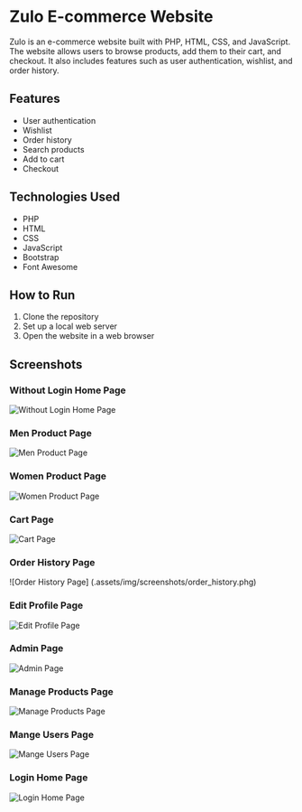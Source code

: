 # Zulo E-commerce Website

Zulo is an e-commerce website built with PHP, HTML, CSS, and JavaScript. The website allows users to browse products, add them to their cart, and checkout. It also includes features such as user authentication, wishlist, and order history.

## Features

- User authentication
- Wishlist
- Order history
- Search products
- Add to cart
- Checkout

## Technologies Used

- PHP
- HTML
- CSS
- JavaScript
- Bootstrap
- Font Awesome

## How to Run

1. Clone the repository
2. Set up a local web server
3. Open the website in a web browser

## Screenshots

### Without Login Home Page

![Without Login Home Page](./assets/img/screenshots/home.png)

### Men Product Page

![Men Product Page](./assets/img/screenshots/mProduct.png)

### Women Product Page

![Women Product Page](./assets/img/screenshots/wproduct.png)

### Cart Page

![Cart Page](./assets/img/screenshots/checkout.png)

### Order History Page

![Order History Page]
(.assets/img/screenshots/order_history.phg)

### Edit Profile Page

![Edit Profile Page](./assets/img/screenshots/editProfie.png)

### Admin Page

![Admin Page](./assets/img/screenshots/admin.png)

### Manage Products Page

![Manage Products Page](./assets/img/screenshots/mangeProducts.png)

### Mange Users Page

![Mange Users Page](./assets/img/screenshots/manageUsers.png)

### Login Home Page

![Login Home Page](./assets/img/screenshots/loginHome.png)
